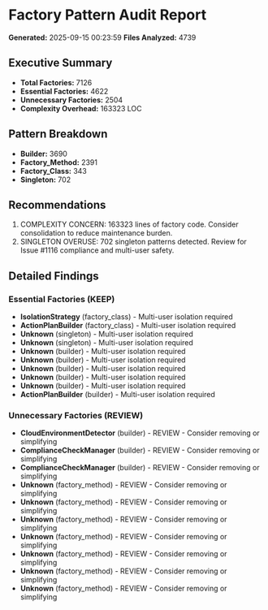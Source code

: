 # Factory Pattern Audit Report
**Generated:** 2025-09-15 00:23:59
**Files Analyzed:** 4739

## Executive Summary
- **Total Factories:** 7126
- **Essential Factories:** 4622
- **Unnecessary Factories:** 2504
- **Complexity Overhead:** 163323 LOC

## Pattern Breakdown
- **Builder:** 3690
- **Factory_Method:** 2391
- **Factory_Class:** 343
- **Singleton:** 702

## Recommendations
1. COMPLEXITY CONCERN: 163323 lines of factory code. Consider consolidation to reduce maintenance burden.
2. SINGLETON OVERUSE: 702 singleton patterns detected. Review for Issue #1116 compliance and multi-user safety.

## Detailed Findings

### Essential Factories (KEEP)
- **IsolationStrategy** (factory_class) - Multi-user isolation required
- **ActionPlanBuilder** (factory_class) - Multi-user isolation required
- **Unknown** (singleton) - Multi-user isolation required
- **Unknown** (singleton) - Multi-user isolation required
- **Unknown** (builder) - Multi-user isolation required
- **Unknown** (builder) - Multi-user isolation required
- **Unknown** (builder) - Multi-user isolation required
- **Unknown** (builder) - Multi-user isolation required
- **Unknown** (builder) - Multi-user isolation required
- **ActionPlanBuilder** (builder) - Multi-user isolation required

### Unnecessary Factories (REVIEW)
- **CloudEnvironmentDetector** (builder) - REVIEW - Consider removing or simplifying
- **ComplianceCheckManager** (builder) - REVIEW - Consider removing or simplifying
- **ComplianceCheckManager** (builder) - REVIEW - Consider removing or simplifying
- **Unknown** (factory_method) - REVIEW - Consider removing or simplifying
- **Unknown** (factory_method) - REVIEW - Consider removing or simplifying
- **Unknown** (factory_method) - REVIEW - Consider removing or simplifying
- **Unknown** (factory_method) - REVIEW - Consider removing or simplifying
- **Unknown** (factory_method) - REVIEW - Consider removing or simplifying
- **Unknown** (factory_method) - REVIEW - Consider removing or simplifying
- **Unknown** (factory_method) - REVIEW - Consider removing or simplifying